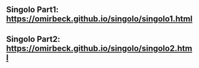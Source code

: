 ## Singolo Part1: https://omirbeck.github.io/singolo/singolo1.html
## Singolo Part2: https://omirbeck.github.io/singolo/singolo2.html
